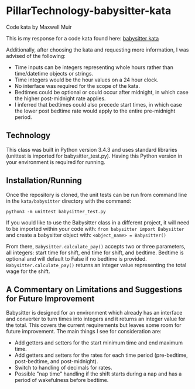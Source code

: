 # PillarTechnology-babysitter-kata

Code kata by Maxwell Muir

This is my response for a code kata found here: [babysitter kata](https://github.com/PillarTechnology/kata-babysitter)

Additionally, after choosing the kata and requesting more information, I was advised of the following:
- Time inputs can be integers representing whole hours rather than time/datetime objects or strings.
- Time integers would be the hour values on a 24 hour clock.
- No interface was required for the scope of the kata.
- Bedtimes could be optional or could occur after midnight, in which case the higher post-midnight rate applies.
- I inferred that bedtimes could also precede start times, in which case the lower post bedtime rate would apply to the entire pre-midnight period.


## Technology 

This class was built in Python version 3.4.3 and uses standard libraries (unittest is imported for babysitter_test.py). Having this Python version in your environment is required for running.

## Installation/Running

Once the repository is cloned, the unit tests can be run from command line in the `kata/babysitter` directory with the command:

 `python3 -m unittest babysitter_test.py`

If you would like to use the Babysitter class in a different project, it will need to be imported within your code with:
`from babysitter import Babysitter`
and create a babysitter object with:
`<object_name> = Babysitter()`

From there, `Babysitter.calculate_pay()` accepts two or three parameters, all integers: start time for shift, end time for shift, and bedtime. Bedtime is optional and will default to False if no bedtime is provided. `Babysitter.calculate_pay()`  returns an integer value representing the total wage for the shift.


## A Commentary on Limitations and Suggestions for Future Improvement
Babysitter is designed for an environment which already has an interface and converter to turn times into integers and it returns an integer value for the total. This covers the current requirements but leaves some room for future improvement. The main things I see for consideration are:
- Add getters and setters for the start minimum time and end maximum time.
- Add getters and setters for the rates for each time period (pre-bedtime, post-bedtime, and post-midnight).
- Switch to handling of decimals for rates.
- Possible "nap time" handling if the shift starts during a nap and has a period of wakefulness before bedtime.
